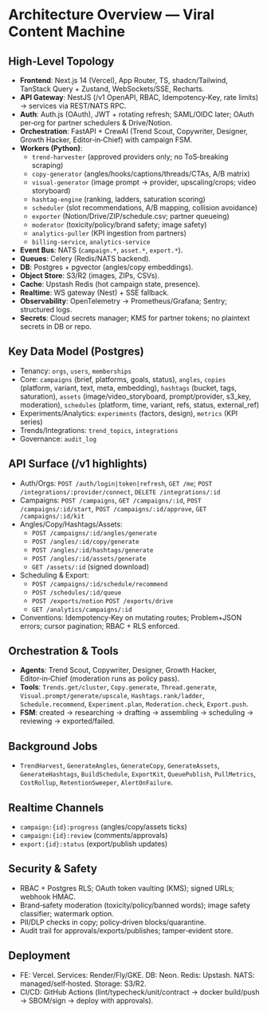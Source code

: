 # Architecture Overview — Viral Content Machine

## High‑Level Topology
- **Frontend**: Next.js 14 (Vercel), App Router, TS, shadcn/Tailwind, TanStack Query + Zustand, WebSockets/SSE, Recharts.
- **API Gateway**: NestJS (/v1 OpenAPI, RBAC, Idempotency‑Key, rate limits) → services via REST/NATS RPC.
- **Auth**: Auth.js (OAuth), JWT + rotating refresh; SAML/OIDC later; OAuth per‑org for partner schedulers & Drive/Notion.
- **Orchestration**: FastAPI + CrewAI (Trend Scout, Copywriter, Designer, Growth Hacker, Editor‑in‑Chief) with campaign FSM.
- **Workers (Python)**:
  - `trend-harvester` (approved providers only; no ToS‑breaking scraping)
  - `copy-generator` (angles/hooks/captions/threads/CTAs, A/B matrix)
  - `visual-generator` (image prompt → provider, upscaling/crops; video storyboard)
  - `hashtag-engine` (ranking, ladders, saturation scoring)
  - `scheduler` (slot recommendations, A/B mapping, collision avoidance)
  - `exporter` (Notion/Drive/ZIP/schedule.csv; partner queueing)
  - `moderator` (toxicity/policy/brand safety; image safety)
  - `analytics-puller` (KPI ingestion from partners)
  - `billing-service`, `analytics-service`
- **Event Bus**: NATS (`campaign.*`, `asset.*`, `export.*`).
- **Queues**: Celery (Redis/NATS backend).
- **DB**: Postgres + pgvector (angles/copy embeddings).
- **Object Store**: S3/R2 (images, ZIPs, CSVs).
- **Cache**: Upstash Redis (hot campaign state, presence).
- **Realtime**: WS gateway (Nest) + SSE fallback.
- **Observability**: OpenTelemetry → Prometheus/Grafana; Sentry; structured logs.
- **Secrets**: Cloud secrets manager; KMS for partner tokens; no plaintext secrets in DB or repo.

## Key Data Model (Postgres)
- Tenancy: `orgs`, `users`, `memberships`
- Core: `campaigns` (brief, platforms, goals, status), `angles`, `copies` (platform, variant, text, meta, embedding),
  `hashtags` (bucket, tags, saturation), `assets` (image/video_storyboard, prompt/provider, s3_key, moderation),
  `schedules` (platform, time, variant, refs, status, external_ref)
- Experiments/Analytics: `experiments` (factors, design), `metrics` (KPI series)
- Trends/Integrations: `trend_topics`, `integrations`
- Governance: `audit_log`

## API Surface (/v1 highlights)
- Auth/Orgs: `POST /auth/login|token|refresh`, `GET /me`; `POST /integrations/:provider/connect`, `DELETE /integrations/:id`
- Campaigns: `POST /campaigns`, `GET /campaigns/:id`, `POST /campaigns/:id/start`, `POST /campaigns/:id/approve`, `GET /campaigns/:id/kit`
- Angles/Copy/Hashtags/Assets:
  - `POST /campaigns/:id/angles/generate`
  - `POST /angles/:id/copy/generate`
  - `POST /angles/:id/hashtags/generate`
  - `POST /angles/:id/assets/generate`
  - `GET /assets/:id` (signed download)
- Scheduling & Export:
  - `POST /campaigns/:id/schedule/recommend`
  - `POST /schedules/:id/queue`
  - `POST /exports/notion` `POST /exports/drive`
  - `GET /analytics/campaigns/:id`
- Conventions: Idempotency‑Key on mutating routes; Problem+JSON errors; cursor pagination; RBAC + RLS enforced.

## Orchestration & Tools
- **Agents**: Trend Scout, Copywriter, Designer, Growth Hacker, Editor‑in‑Chief (moderation runs as policy pass).
- **Tools**: `Trends.get/cluster`, `Copy.generate`, `Thread.generate`, `Visual.prompt/generate/upscale`, `Hashtags.rank/ladder`,
  `Schedule.recommend`, `Experiment.plan`, `Moderation.check`, `Export.push`.
- **FSM**: created → researching → drafting → assembling → scheduling → reviewing → exported/failed.

## Background Jobs
- `TrendHarvest`, `GenerateAngles`, `GenerateCopy`, `GenerateAssets`, `GenerateHashtags`,
  `BuildSchedule`, `ExportKit`, `QueuePublish`, `PullMetrics`, `CostRollup`, `RetentionSweeper`, `AlertOnFailure`.

## Realtime Channels
- `campaign:{id}:progress` (angles/copy/assets ticks)
- `campaign:{id}:review` (comments/approvals)
- `export:{id}:status` (export/publish updates)

## Security & Safety
- RBAC + Postgres RLS; OAuth token vaulting (KMS); signed URLs; webhook HMAC.
- Brand‑safety moderation (toxicity/policy/banned words); image safety classifier; watermark option.
- PII/DLP checks in copy; policy‑driven blocks/quarantine.
- Audit trail for approvals/exports/publishes; tamper‑evident store.

## Deployment
- FE: Vercel. Services: Render/Fly/GKE. DB: Neon. Redis: Upstash. NATS: managed/self‑hosted. Storage: S3/R2.
- CI/CD: GitHub Actions (lint/typecheck/unit/contract → docker build/push → SBOM/sign → deploy with approvals).
